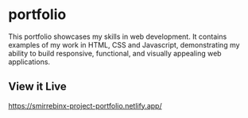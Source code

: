 # portfolio
This portfolio showcases my skills in web development. It contains examples of my work in HTML, CSS and Javascript, demonstrating my ability to build responsive, functional, and visually appealing web applications. 

## View it Live
https://smirrebinx-project-portfolio.netlify.app/
